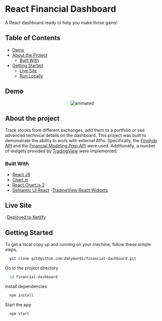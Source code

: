 # React Financial Dashboard

A React dashboard ready to help you make those gains!

## Table of Contents

- [Demo](#demo)
- [About the Project](#about-the-project)
  - [Built With](#built-with)
- [Getting Started](#getting-started)
  - [Live Site](#Live-Site)
  - [Run Locally](#run-locally)

## Demo

<p align="center">
  <img src="https://media0.giphy.com/media/3DVOm2yApNXKGOMdFb/giphy.gif?cid=790b761178188cfae2c7091780b4d2cb75a392c2b3b6747f&rid=giphy.gif&ct=g" alt="animated" />
</p>

## About the project

Track stocks from different exchanges, add them to a portfolio or see advanced technical details on the dashboard. This project was built to demonstrate the ability to work with external APIs. Specifically, the [Finnhub API](https://finnhub.io/) and the [Financial Modeling Prep API](https://site.financialmodelingprep.com/developer/docs) were used. Additionally, a number of widgets provided by [TradingView](https://www.tradingview.com/) were implemented.

### Built With

- [React JS](https://reactjs.org/)
- [Chart.js](https://www.chartjs.org/)
- [React Chart.js 2](https://reactchartjs.github.io/react-chartjs-2/#/)
- [Semantic UI React](https://react.semantic-ui.com/) -[TradingView React Widgets](https://jorrinkievit.github.io/react-ts-tradingview-widgets/docs/intro)

## Live Site

-[Deployed to Netlify](https://financial-dashboard-project.netlify.app/)

## Getting Started

To get a local copy up and running on your mechine, follow these simple steps.

```bash
  git clone git@github.com:dahyman91/financial-dashboard.git
```

Go to the project directory

```bash
  cd financial-dashboard
```

Install dependencies

```bash
  npm install
```

Start the app

```bash
  npm start
```
